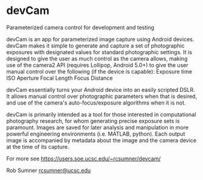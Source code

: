 # devCam
Parameterized camera control for development and testing


devCam is an app for parameterized image capture using Android devices. devCam makes it simple to generate and 
capture a set of photographic exposures with designated values for standard photographic settings. It is designed 
to give the user as much control as the camera allows, making use of the camera2 API (requires Lollipop, Android 5.0+) 
to give the user manual control over the following (if the device is capable):
Exposure time
ISO
Aperture
Focal Length
Focus Distance

devCam essentially turns your Android device into an easily scripted DSLR. It allows manual control over photographic
parameters when that is desired, and use of the camera's auto-focus/exposure algorithms when it is not. 

devCam is primarily intended as a tool for those interested in computational photography research, for whom generating
precise exposure sets is paramount. Images are saved for later analysis and manipulation in more powerful engineering 
environments (i.e. MATLAB, python). Each output image is accompanied by metadata about the image and the camera device 
at the time of its capture.

For more see https://users.soe.ucsc.edu/~rcsumner/devcam/

Rob Sumner
rcsumner@ucsc.edu
